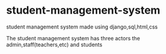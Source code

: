 # student-management-system
student management system made using django,sql,html,css

The student management system has three actors the admin,staff(teachers,etc) and students
